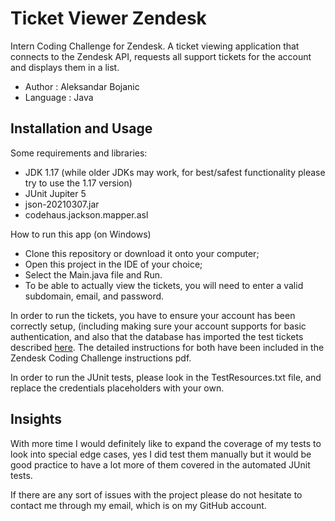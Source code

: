 # Ticket Viewer Zendesk
Intern Coding Challenge for Zendesk. A ticket viewing application that connects to the Zendesk API, requests all support tickets for the account and displays them in a list.

* Author : Aleksandar Bojanic
* Language : Java

## Installation and Usage

Some requirements and libraries:

* JDK 1.17 (while older JDKs may work, for best/safest functionality please try to use the 1.17 version)
* JUnit Jupiter 5
* json-20210307.jar
* codehaus.jackson.mapper.asl

How to run this app (on Windows)
* Clone this repository or download it onto your computer;
* Open this project in the IDE of your choice;
* Select the Main.java file and Run. 
* To be able to actually view the tickets, you will need to enter a valid subdomain, email, and password.

In order to run the tickets, you have to ensure your account has been correctly setup, (including making sure your account supports for basic authentication, and also that the database has imported the test tickets described [here](https://gist.github.com/svizzari/c7ffed8e10d3a456b40ac9d18f34289c). The detailed instructions for both have been included in the Zendesk Coding Challenge instructions pdf.

In order to run the JUnit tests, please look in the TestResources.txt file, and replace the credentials placeholders with your own.

## Insights
With more time I would definitely like to expand the coverage of my tests to look into special edge cases, yes I did test them manually but it would be good practice to have a lot more of them covered in the automated JUnit tests.

If there are any sort of issues with the project please do not hesitate to contact me through my email, which is on my GitHub account.
